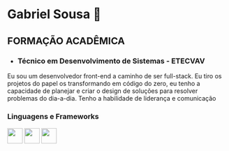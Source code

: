 <h1>Gabriel Sousa 👋</h1>

<h2 style="font-size: 22px">FORMAÇÃO ACADÊMICA</h2>
<ul>
  <li><h3>Técnico em Desenvolvimento de Sistemas - ETECVAV</h3></li>
</ul>

<p>Eu sou um desenvolvedor front-end a caminho de ser full-stack. Eu tiro os projetos do papel os transformando em código do zero,
eu tenho a capacidade de planejar e criar o design de soluções para resolver problemas do dia-a-dia. Tenho a habilidade de liderança e comunicação
</p>

### Linguagens e Frameworks

<img alig="left" width="35px" style="display: inline;" src="https://cdn.jsdelivr.net/gh/devicons/devicon@latest/icons/html5/html5-original.svg" />
<img alig="left" width="35px" style="display: inline;" src="https://cdn.jsdelivr.net/gh/devicons/devicon@latest/icons/css3/css3-original.svg" />
<img alig="left" width="35px" style="display: inline;" src="https://cdn.jsdelivr.net/gh/devicons/devicon@latest/icons/javascript/javascript-original.svg" />
          
          
<!--
**BielBetis4/BielBetis4** is a ✨ _special_ ✨ repository because its `README.md` (this file) appears on your GitHub profile.

Here are some ideas to get you started:

- 🔭 I’m currently working on ...
- 🌱 I’m currently learning ...
- 👯 I’m looking to collaborate on ...
- 🤔 I’m looking for help with ...
- 💬 Ask me about ...
- 📫 How to reach me: ...
- 😄 Pronouns: ...
- ⚡ Fun fact: ...
-->
